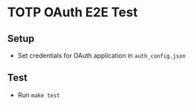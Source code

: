 # TOTP OAuth E2E Test

## Setup
- Set credentials for OAuth application in `auth_config.json`

## Test
- Run `make test`
